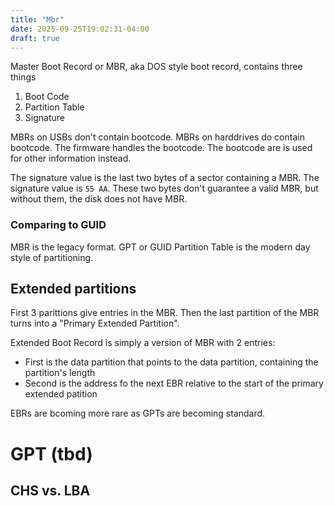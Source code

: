 ```yaml
---
title: "Mbr"
date: 2025-09-25T19:02:31-04:00
draft: true
---
```


Master Boot Record or MBR, aka DOS style boot record, contains three things

1. Boot Code
2. Partition Table
3. Signature

MBRs on USBs don't contain bootcode. 
MBRs on harddrives do contain bootcode. The firmware handles the bootcode. The bootcode are is used for other information instead. 


The signature value is the last two bytes of a sector containing a MBR. The signature value is `55 AA`. These two bytes don't guarantee a valid MBR, but without them, the disk does not have MBR.


### Comparing to GUID 
MBR is the legacy format. GPT or GUID Partition Table is the modern day style of partitioning. 


## Extended partitions

First 3 parittions give entries in the MBR. Then the last partition of the MBR turns into a "Primary Extended Partition". 

Extended Boot Record is simply a version of MBR with 2 entries:
* First is the data partition that points to the data partition, containing the partition's length
* Second is the address fo the next EBR relative to the start of the primary extended patition

EBRs are bcoming more rare as GPTs are becoming standard. 


# GPT (tbd)


## CHS vs. LBA

